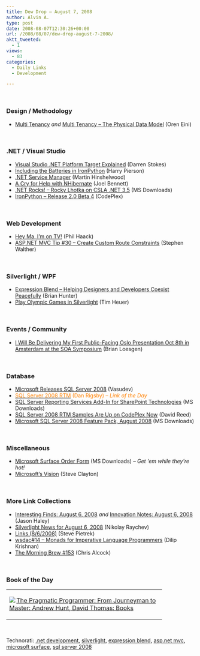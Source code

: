 ```yaml
---
title: Dew Drop – August 7, 2008
author: Alvin A.
type: post
date: 2008-08-07T12:30:26+00:00
url: /2008/08/07/dew-drop-august-7-2008/
aktt_tweeted:
  - 1
views:
  - 83
categories:
  - Daily Links
  - Development

---
```

</p> 

&#160;

### Design / Methodology

  * [Multi Tenancy][1]&#160;_and_&#160;[Multi Tenancy &#8211; The Physical Data Model][2] (Oren Eini)

&#160;

### .NET / Visual Studio

  * [Visual Studio .NET Platform Target Explained][3] (Darren Stokes)
  * [Including the Batteries in IronPython][4] (Harry Pierson)
  * [.NET Service Manager][5] (Martin Hinshelwood)
  * [A Cry for Help with NHibernate][6] (Joel Bennett)
  * [.NET Rocks! &#8211; Rocky Lhotka on CSLA .NET 3.5][7] (MS Downloads)
  * [IronPython &#8211; Release 2.0 Beta 4][8] (CodePlex)

&#160;

### Web Development

  * [Hey Ma, I&#8217;m on TV!][9] (Phil Haack)
  * [ASP.NET MVC Tip #30 &#8211; Create Custom Route Constraints][10] (Stephen Walther)

&#160;

### Silverlight / WPF

  * [Expression Blend &#8211; Helping Designers and Developers Coexist Peacefully][11] (Brian Hunter)
  * [Play Olympic Games in Silverlight][12] (Tim Heuer)

&#160;

### Events / Community

  * [I Will Be Delivering My First Public-Facing Oslo Presentation Oct 8th in Amsterdam at the SOA Symposium][13] (Brian Loesgen)

&#160;

### Database

  * [Microsoft Releases SQL Server 2008][14] (Vasudev)
  * [<font color="#ff8000">SQL Server 2008 RTM</font>][15] <font color="#ff8000">(Dan Rigsby)<em> – Link of the Day</em></font>
  * [SQL Server Reporting Services Add-In for SharePoint Technologies][16] (MS Downloads)
  * [SQL Server 2008 RTM Samples Are Up on CodePlex Now][17] (David Reed)
  * [Microsoft SQL Server 2008 Feature Pack, August 2008][18] (MS Downloads)

&#160;

### Miscellaneous

  * [Microsoft Surface Order Form][19] (MS Downloads) _– Get ‘em while they’re hot!_
  * [Microsoft&#8217;s Vision][20] (Steve Clayton)

&#160;

### More Link Collections

  * [Interesting Finds: August 6, 2008][21]&#160;_and_ [Innovation Notes: August 6, 2008][22] (Jason Haley)
  * [Silverlight News for August 6, 2008][23] (Nikolay Raychev)
  * [Links (8/6/2008)][24] (Steve Pietrek)
  * [wsdac#14 &#8211; Monads for Imperative Language Programmers][25] (Dilip Krishnan)
  * [The Morning Brew #153][26] (Chris Alcock)

&#160;

### Book of the Day

<div class="wlWriterSmartContent" id="scid:7dc1bd33-94bd-46fd-a20b-0131235bcd47:d2258852-8bab-40e5-b3e0-fc8ac3c8d35f" style="padding-right: 0px; display: inline; padding-left: 0px; float: none; padding-bottom: 0px; margin: 0px; padding-top: 0px">
  <table cellspacing="0" cellpadding="2" width="400" border="0" unselectable="on">
    <tr>
      <td valign="top" width="400">
        <p>
          <a title="The Pragmatic Programmer: From Journeyman to Master: Andrew Hunt, David Thomas: Books" href="http://www.amazon.com/exec/obidos/ASIN/020161622X/alvinashcraft-20"><img data-recalc-dims="1" decoding="async" src="https://i0.wp.com/images.amazon.com/images/P/020161622X.01.MZZZZZZZ.jpg?w=660" border="0" align="left" style="float:left" />The Pragmatic Programmer: From Journeyman to Master: Andrew Hunt, David Thomas: Books</a>
        </p>
      </td>
    </tr>
  </table>
</div>

&#160;

<div class="wlWriterSmartContent" id="scid:C16BAC14-9A3D-4c50-9394-FBFEF7A93539:924dd6e0-bbab-4f18-a2f8-48346cf8e25c" style="padding-right: 0px; display: inline; padding-left: 0px; float: none; padding-bottom: 0px; margin: 0px; padding-top: 0px">
  <!--dotnetkickit-->
</div>

<div class="wlWriterSmartContent" id="scid:d7bf807d-7bb0-458a-811f-90c51817d5c2:ad2a8812-d0b0-4a8d-ac2f-3c50fba406ee" style="padding-right: 0px; display: inline; padding-left: 0px; float: none; padding-bottom: 0px; margin: 0px; padding-top: 0px">
  <p>
    <span class="TagSite">Technorati:</span> <a href="http://technorati.com/tag/.net+development" rel="tag" class="tag">.net development</a>, <a href="http://technorati.com/tag/silverlight" rel="tag" class="tag">silverlight</a>, <a href="http://technorati.com/tag/expression+blend" rel="tag" class="tag">expression blend</a>, <a href="http://technorati.com/tag/asp.net+mvc" rel="tag" class="tag">asp.net mvc</a>, <a href="http://technorati.com/tag/microsoft+surface" rel="tag" class="tag">microsoft surface</a>, <a href="http://technorati.com/tag/sql+server+2008" rel="tag" class="tag">sql server 2008</a><br /><!-- StartInsertedTags: .net development, silverlight, expression blend, asp.net mvc, microsoft surface, sql server 2008 :EndInsertedTags -->
  </p>
</div>

 [1]: http://ayende.com/Blog/archive/2008/08/06/Multi-Tenancy.aspx
 [2]: http://ayende.com/Blog/archive/2008/08/07/Multi-Tenancy--The-Physical-Data-Model.aspx
 [3]: http://visualstudiohacks.com/articles/visual-studio-net-platform-target-explained/
 [4]: http://devhawk.net/2008/08/06/Including+The+Batteries+In+IronPython.aspx
 [5]: http://blog.hinshelwood.com/archive/2008/08/06/.net-service-manager.aspx
 [6]: http://huddledmasses.org/a-cry-for-help-with-nhibernate/
 [7]: http://www.microsoft.com/downloads/details.aspx?familyid=1252f4d4-92bb-4eb1-aa88-36c1032b7d67&displaylang=en&tm
 [8]: http://www.codeplex.com/IronPython/Release/ProjectReleases.aspx?ReleaseId=14353
 [9]: http://haacked.com/archive/2008/08/06/haack_on_channel9.aspx
 [10]: http://weblogs.asp.net/stephenwalther/archive/2008/08/06/asp-net-mvc-tip-30-create-custom-route-constraints.aspx
 [11]: http://rdaarchitecture.blogspot.com/2008/08/expression-blend-helping-designers-and.html
 [12]: http://timheuer.com/blog/archive/2008/08/06/silverlight-olympic-games-in-popfly.aspx
 [13]: http://geekswithblogs.net/bloesgen/archive/2008/08/06/124272.aspx
 [14]: http://bink.nu/news/microsoft-releases-sql-server-2008.aspx
 [15]: http://www.danrigsby.com/blog/index.php/2008/08/06/sql-server-2008-rtm/
 [16]: http://www.microsoft.com/downloads/details.aspx?familyid=200fd7b5-db7c-4b8c-a7dc-5efee6e19005&displaylang=en&tm
 [17]: http://blogs.msdn.com/reedme/archive/2008/08/06/sql-server-2008-rtm-samples-are-up-on-codeplex-now.aspx
 [18]: http://www.microsoft.com/downloads/details.aspx?familyid=c6c3e9ef-ba29-4a43-8d69-a2bed18fe73c&displaylang=en&tm
 [19]: http://www.microsoft.com/downloads/details.aspx?familyid=395fdbbd-6ead-4007-973b-dd663e7b6471&displaylang=en&tm
 [20]: http://blogs.msdn.com/stevecla01/archive/2008/08/07/microsoft-s-vision.aspx
 [21]: http://jasonhaley.com/blog/archive/2008/08/06/142106.aspx
 [22]: http://jasonhaley.com/blog/archive/2008/08/06/142107.aspx
 [23]: http://www.silverlightshow.net/news/Silverlight-news-for-August-6-2008.aspx
 [24]: http://spietrek.blogspot.com/2008/08/links-862008.html
 [25]: http://itknowledgeexchange.techtarget.com/serviceendpoint/wsdac-sharp-14-monads-for-imperative-language-programmers/
 [26]: http://blog.cwa.me.uk/2008/08/07/the-morning-brew-153/